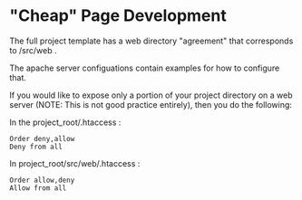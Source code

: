 # "Cheap" Page Development

The full project template has a web directory "agreement" that
corresponds to /src/web .

The apache server configuations contain examples for how to configure that.

If you would like to expose only a portion of your project directory on a
web server (NOTE:  This is not good practice entirely), then you do the
following:

In the project_root/.htaccess :

```
Order deny,allow
Deny from all
```

In project_root/src/web/.htaccess :
```
Order allow,deny
Allow from all
```

